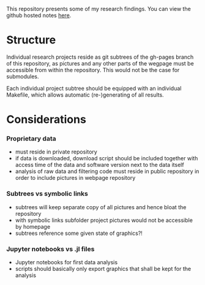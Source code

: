 This repository presents some of my research findings. You can view
the github hosted notes
[here](http://cgroll.github.io/research_page/index.html).

# Structure

Individual research projects reside as git subtrees of the gh-pages
branch of this repository, as pictures and any other parts of the
wegpage must be accessible from within the repository. This would not
be the case for submodules.

Each individual project subtree should be equipped with an individual
Makefile, which allows automatic (re-)generating of all results.

# Considerations

### Proprietary data

- must reside in private repository
- if data is downloaded, download script should be included together
  with access time of the data and software version next to the data
  itself
- analysis of raw data and filtering code must reside in public
  repository in order to include pictures in webpage repository

### Subtrees vs symbolic links

- subtrees will keep separate copy of all pictures and hence bloat the
  repository 
- with symbolic links subfolder project pictures would not be
  accessible by homepage
- subtrees reference some given state of graphics?! 

### Jupyter notebooks vs .jl files

- Jupyter notebooks for first data analysis
- scripts should basically only export graphics that shall be kept for
  the analysis

